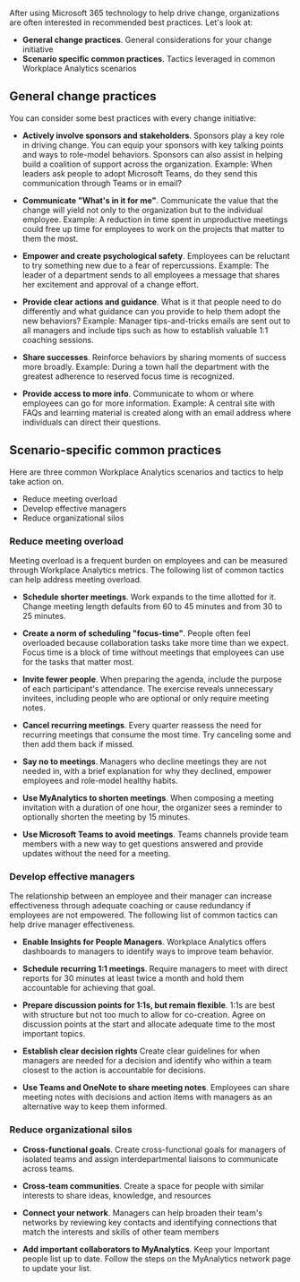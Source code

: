 After using Microsoft 365 technology to help drive change, organizations are often interested in recommended best practices. Let's look at:

- **General change practices**. General considerations for your change initiative
- **Scenario specific common practices**. Tactics leveraged in common Workplace Analytics scenarios

## General change practices

You can consider some best practices with every change initiative:
 
- **Actively involve sponsors and stakeholders**. Sponsors play a key role in driving change. You can equip your sponsors with key talking points and ways to role-model behaviors. Sponsors can also assist in helping build a coalition of support across the organization.
   Example: When leaders ask people to adopt Microsoft Teams, do they send this communication through Teams or in email?

- **Communicate "What's in it for me"**. Communicate the value that the change will yield not only to the organization but to the individual employee.
   Example: A reduction in time spent in unproductive meetings could free up time for employees to work on the projects that matter to them the most.

- **Empower and create psychological safety**. Employees can be reluctant to try something new due to a fear of repercussions.
   Example: The leader of a department sends to all employees a message that shares her excitement and approval of a change effort.

- **Provide clear actions and guidance**. What is it that people need to do differently and what guidance can you provide to help them adopt the new behaviors?
   Example: Manager tips-and-tricks emails are sent out to all managers and include tips such as how to establish valuable 1:1 coaching sessions.

- **Share successes**. Reinforce behaviors by sharing moments of success more broadly.
   Example: During a town hall the department with the greatest adherence to reserved focus time is recognized.

- **Provide access to more info**. Communicate to whom or where employees can go for more information.
   Example: A central site with FAQs and learning material is created along with an email address where individuals can direct their questions.

## Scenario-specific common practices

Here are three common Workplace Analytics scenarios and tactics to help take action on.

- Reduce meeting overload
- Develop effective managers
- Reduce organizational silos

### Reduce meeting overload

Meeting overload is a frequent burden on employees and can be measured through Workplace Analytics metrics. The following list of common tactics can help address meeting overload.

- **Schedule shorter meetings**. Work expands to the time allotted for it. Change meeting length defaults from 60 to 45 minutes and from 30 to 25 minutes.

- **Create a norm of scheduling "focus-time"**. People often feel overloaded because collaboration tasks take more time than we expect. Focus time is a block of time without meetings that employees can use for the tasks that matter most.

- **Invite fewer people**. When preparing the agenda, include the purpose of each participant's attendance. The exercise reveals unnecessary invitees, including people who are optional or only require meeting notes.

- **Cancel recurring meetings**. Every quarter reassess the need for recurring meetings that consume the most time. Try canceling some and then add them back if missed.

- **Say no to meetings**. Managers who decline meetings they are not needed in, with a brief explanation for why they declined, empower employees and role-model healthy habits.

- **Use MyAnalytics to shorten meetings**. When composing a meeting invitation with a duration of one hour, the organizer sees a reminder to optionally shorten the meeting by 15 minutes.

- **Use Microsoft Teams to avoid meetings**. Teams channels provide team members with a new way to get questions answered and provide updates without the need for a meeting.

### Develop effective managers

The relationship between an employee and their manager can increase effectiveness through adequate coaching or cause redundancy if employees are not empowered. The following list of common tactics can help drive manager effectiveness.

- **Enable Insights for People Managers**. Workplace Analytics offers dashboards to managers to identify ways to improve team behavior.

- **Schedule recurring 1:1 meetings**. Require managers to meet with direct reports for 30 minutes at least twice a month and hold them accountable for achieving that goal.

- **Prepare discussion points for 1:1s, but remain flexible**. 1:1s are best with structure but not too much to allow for co-creation. Agree on discussion points at the start and allocate adequate time to the most important topics.

- **Establish clear decision rights** Create clear guidelines for when managers are needed for a decision and identify who within a team closest to the action is accountable for decisions.

- **Use Teams and OneNote to share meeting notes**. Employees can share meeting notes with decisions and action items with managers as an alternative way to keep them informed.

### Reduce organizational silos

- **Cross-functional goals**. Create cross-functional goals for managers of isolated teams and assign interdepartmental liaisons to communicate across teams.

- **Cross-team communities**. Create a space for people with similar interests to share ideas, knowledge, and resources

- **Connect your network**. Managers can help broaden their team's networks by reviewing key contacts and identifying connections that match the interests and skills of other team members

- **Add important collaborators to MyAnalytics**. Keep your Important people list up to date. Follow the steps on the MyAnalytics network page to update your list.
